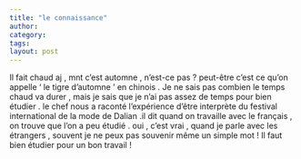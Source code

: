 ```yaml
---
title: "le connaissance"
author:
category: 
tags: 
layout: post
---
```

Il fait chaud aj , mnt c’est automne , n’est-ce pas ? peut-être c’est ce qu’on appelle ‘ le tigre d’automne ’ en chinois .
Je ne sais pas combien le temps chaud va durer , mais je sais que je n’ai pas assez de temps pour bien étudier . le chef nous a raconté l’expérience d’être interprète du festival international de la mode de Dalian .il dit quand on travaille avec le français , on trouve que l’on a peu étudié . oui , c’est vrai , quand je parle avec les étrangers , souvent je ne peux pas souvenir même un simple mot !
Il faut bien étudier pour un bon travail !

